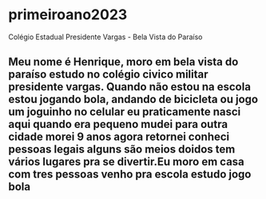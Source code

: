 # primeiroano2023
Colégio Estadual Presidente Vargas - Bela Vista do Paraíso

## Meu nome é Henrique, moro em bela vista do paraíso estudo no colégio civico militar presidente vargas. Quando não estou na escola estou jogando bola, andando de bicicleta ou jogo um joguinho no celular eu praticamente nasci aqui quando era pequeno mudei para outra cidade morei 9 anos agora retornei conheci pessoas legais alguns são meios doidos tem vários lugares pra se divertir.Eu moro em casa com tres pessoas venho pra escola estudo jogo bola 
